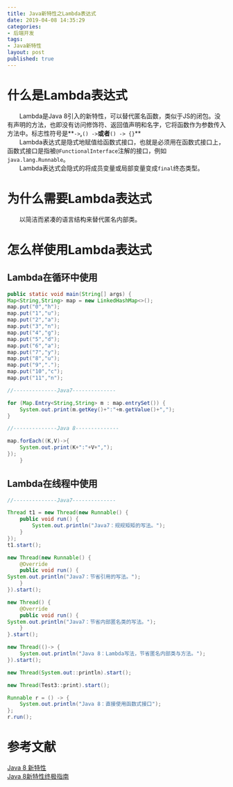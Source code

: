 ```yaml
---
title: Java新特性之Lambda表达式
date: 2019-04-08 14:35:29
categories:
- 后端开发 
tags:
- Java新特性
layout: post
published: true
---
```


# 什么是Lambda表达式

&emsp;&emsp;Lambda是Java 8引入的新特性，可以替代匿名函数，类似于JS的闭包。没有声明的方法，也即没有访问修饰符、返回值声明和名字，它将函数作为参数传入方法中。标志性符号是**`->`**,**`() ->`**或者**`() -> {}`**   
&emsp;&emsp;Lambda表达式是隐式地赋值给函数式接口，也就是必须用在函数式接口上，函数式接口是指被`@FunctionalInterface`注解的接口，例如`java.lang.Runnable`。   
&emsp;&emsp;Lambda表达式会隐式的将成员变量或局部变量变成`final`终态类型。

<!-- more -->

# 为什么需要Lambda表达式

&emsp;&emsp;以简洁而紧凑的语言结构来替代匿名内部类。

# 怎么样使用Lambda表达式

## Lambda在循环中使用

```java
public static void main(String[] args) {
Map<String,String> map = new LinkedHashMap<>();
map.put("0","h");
map.put("1","u");
map.put("2","a");
map.put("3","n");
map.put("4","g");
map.put("5","d");
map.put("6","a");
map.put("7","y");
map.put("8","u");
map.put("9",".");
map.put("10","c");
map.put("11","n");

//--------------Java7--------------

for (Map.Entry<String,String> m : map.entrySet()) {
	System.out.print(m.getKey()+":"+m.getValue()+",");
}

//--------------Java 8--------------

map.forEach((K,V)->{
	System.out.print(K+":"+V+",");
});
	}
```

## Lambda在线程中使用

```java
//--------------Java7--------------

Thread t1 = new Thread(new Runnable() {
    public void run() {
    	System.out.println("Java7：规规矩矩的写法。");
    }
});
t1.start();

new Thread(new Runnable() {
	@Override
	public void run() {
System.out.println("Java7：节省引用的写法。");
	}
}).start();

new Thread() {
	@Override
	public void run() {
System.out.println("Java7：节省内部匿名类的写法。");
	}
}.start();

new Thread(()-> {
	System.out.println("Java 8：Lambda写法，节省匿名内部类与方法。");
}).start();

new Thread(System.out::println).start();

new Thread(Test3::print).start();

Runnable r = () -> {
	System.out.println("Java 8：直接使用函数式接口");
};
r.run();
```

# 参考文献

[Java 8 新特性](http://www.runoob.com/java/java8-new-features.html)  
[Java 8新特性终极指南](http://www.importnew.com/11908.html)  
